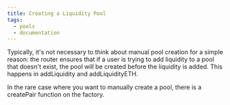 ```yaml
---
title: Creating a Liquidity Pool
tags:
  - pools
  - documentation
---
```


Typically, it's not necessary to think about manual pool creation for a simple reason: the router ensures that if a user is trying to add liquidity to a pool that doesn't exist, the pool will be created before the liquidity is added. This happens in <Link to='/docs/v2/smart-contracts/router02/#addliquidity'>addLiquidity</Link> and <Link to='/docs/v2/smart-contracts/router02/#addliquidityeth'>addLiquidityETH</Link>.

In the rare case where you want to manually create a pool, there is a <Link to='/docs/v2/smart-contracts/factory/#createpair'>createPair</Link> function on the factory.
